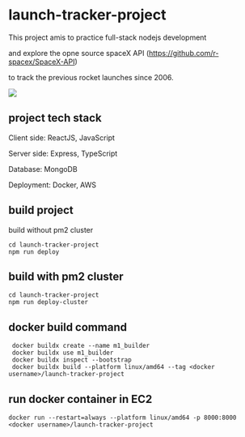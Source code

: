 # launch-tracker-project

This project amis to practice full-stack nodejs development

and explore the opne source spaceX API (https://github.com/r-spacex/SpaceX-API)

to track the previous rocket launches since 2006.

<img src="https://camo.githubusercontent.com/2a2dfb8b139de852f33a0a268fad5a1bf5ed32b459f3193fe296a26eb9a54e4d/68747470733a2f2f6c6976652e737461746963666c69636b722e636f6d2f36353533352f34393138353134393132325f333766356335326534335f6b2e6a7067"/>

## project tech stack
Client side: ReactJS, JavaScript

Server side: Express, TypeScript

Database: MongoDB

Deployment: Docker, AWS

## build project
build without pm2 cluster

```
cd launch-tracker-project
npm run deploy
```

## build with pm2 cluster

```
cd launch-tracker-project
npm run deploy-cluster
```

## docker build command
```
 docker buildx create --name m1_builder
 docker buildx use m1_builder 
 docker buildx inspect --bootstrap
 docker buildx build --platform linux/amd64 --tag <docker username>/launch-tracker-project
```

## run docker container in EC2
```
docker run --restart=always --platform linux/amd64 -p 8000:8000 <docker username>/launch-tracker-project
```
